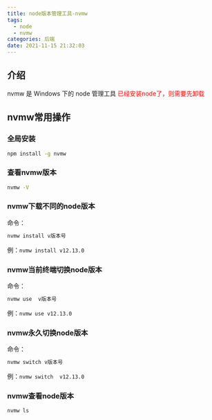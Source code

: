```yaml
---
title: node版本管理工具-nvmw
tags:
  - node
  - nvmw
categories: 后端
date: 2021-11-15 21:32:03
---
```



## 介绍
nvmw 是 Windows 下的 node 管理工具
<font color='red'>已经安装node了，则需要先卸载</font>

## nvmw常用操作
### 全局安装
``` bash
npm install -g nvmw
```
### 查看nvmw版本
``` bash
nvmw -V
```
### nvmw下载不同的node版本
命令：
``` bash
nvmw install v版本号
```
例：`nvmw install v12.13.0`
### nvmw当前终端切换node版本
命令：
``` bash
nvmw use  v版本号
```
例：`nvmw use v12.13.0`
### nvmw永久切换node版本
命令：
``` bash
nvmw switch v版本号
```
例：`nvmw switch  v12.13.0`
### nvmw查看node版本
``` bash
nvmw ls
```

